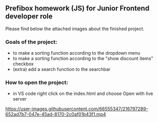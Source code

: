 ## Prefibox homework (JS) for Junior Frontend developer role

Please find below the attached images about the finished project.

### Goals of the project:

- to make a sorting function according to the dropdown menu
- to make a sorting function according to the "show discount items" checkbox
- (extra) add a search function to the searchbar

### How to open the project:

- in VS code right click on the index.html and choose Open with live server


https://user-images.githubusercontent.com/66555347/216797289-652ad7b7-047e-45ad-8170-2c0af01b43f1.mp4

